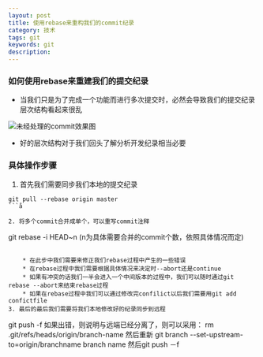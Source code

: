 ```yaml
---
layout: post
title: 使用rebase来重构我们的commit纪录
category: 技术
tags: git
keywords: git
description: 
---
```



### 如何使用rebase来重建我们的提交纪录
+ 当我们只是为了完成一个功能而进行多次提交时，必然会导致我们的提交纪录层次结构看起来很乱

![未经处理的commit效果图](http://imglf1.nosdn.127.net/img/NFdMOFN4a0QzVTdPNEk3eFBYcHpIOWpBNUZrNUdLSUJubHBoYzc2cExXK29QeFkxanUvVXF3PT0.png?imageView&thumbnail=500x0&quality=96&stripmeta=0&type=jpg)


+ 好的层次结构对于我们回头了解分析开发纪录相当必要


### 具体操作步骤

1. 首先我们需要同步我们本地的提交纪录
```
git pull --rebase origin master
```å

2. 将多个commit合并成单个，可以重写commit注释
```
git rebase -i HEAD~n (n为具体需要合并的commit个数，依照具体情况而定)
```

    * 在此步中我们需要来修正我们rebase过程中产生的一些错误
    * 在rebase过程中我们需要根据具体情况来决定时--abort还是continue
    * 如果有冲突的话我们一半会进入一个中间版本的过程中，我们可以随时通过git rebase --abort来结束rebase过程
    * 如果在rebase过程中我们可以通过修改完confilict以后我们需要用git add confictfile
3. 最后的最后我们需要将我们本地修改好的纪录同步到远程
```
git push -f
如果出错，则说明与远端已经分离了，则可以采用：
rm .git/refs/heads/origin/branch-name
然后重新
git branch --set-upstream-to=origin/branchname branch name
然后git push －f
```